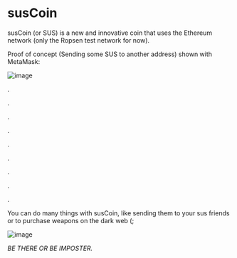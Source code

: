 # susCoin

susCoin (or SUS) is a new and innovative coin that uses the Ethereum network (only the Ropsen test network for now).


Proof of concept (Sending some SUS to another address) shown with MetaMask:

![image](https://user-images.githubusercontent.com/59180254/120929783-1664f600-c6f3-11eb-9d04-0d1bbf541b5a.png)


.



.



.



.


.

.

.


.




.


You can do many things with susCoin, like sending them to your sus friends or to purchase weapons on the dark web (;


![image](https://user-images.githubusercontent.com/59180254/120929339-60e57300-c6f1-11eb-9768-eeb4d8ca59ec.png)





*BE THERE OR BE IMPOSTER.*

